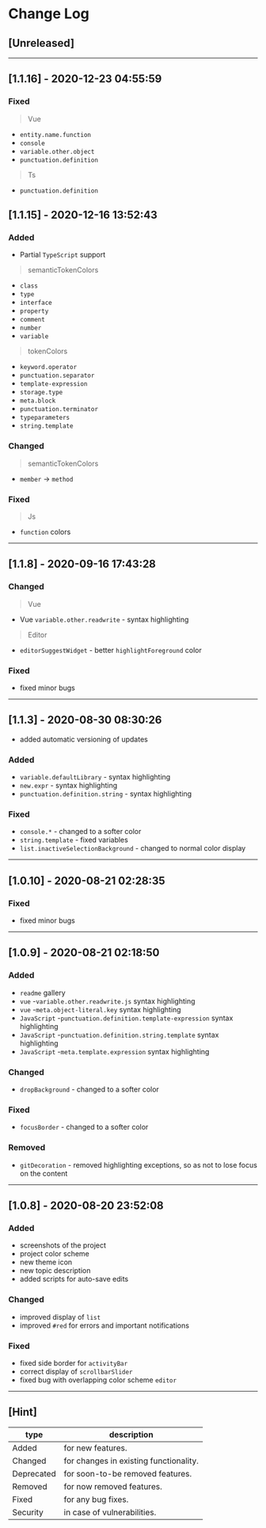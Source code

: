 # Change Log

## [Unreleased]

---

## [1.1.16] - 2020-12-23 04:55:59

### Fixed

> Vue

- `entity.name.function`
- `console`
- `variable.other.object`
- `punctuation.definition`

> Ts

- `punctuation.definition`

## [1.1.15] - 2020-12-16 13:52:43

### Added

- Partial `TypeScript` support

> semanticTokenColors

- `class`
- `type`
- `interface`
- `property`
- `comment`
- `number`
- `variable`

> tokenColors

- `keyword.operator`
- `punctuation.separator`
- `template-expression`
- `storage.type`
- `meta.block`
- `punctuation.terminator`
- `typeparameters`
- `string.template`

### Changed

> semanticTokenColors

- `member` -> `method`

### Fixed

> Js

- `function` colors

---

## [1.1.8] - 2020-09-16 17:43:28

### Changed

> Vue

- Vue `variable.other.readwrite` - syntax highlighting

> Editor

- `editorSuggestWidget` - better `highlightForeground` color

### Fixed

- fixed minor bugs

---

## [1.1.3] - 2020-08-30 08:30:26

- added automatic versioning of updates

### Added

- `variable.defaultLibrary` - syntax highlighting
- `new.expr` - syntax highlighting
- `punctuation.definition.string` - syntax highlighting

### Fixed

- `console.*` - changed to a softer color
- `string.template` - fixed variables
- `list.inactiveSelectionBackground` - changed to normal color display

---

## [1.0.10] - 2020-08-21 02:28:35

### Fixed

- fixed minor bugs

---

## [1.0.9] - 2020-08-21 02:18:50

### Added

- `readme` gallery
- `vue` -`variable.other.readwrite.js` syntax highlighting
- `vue` -`meta.object-literal.key` syntax highlighting
- `JavaScript` -`punctuation.definition.template-expression` syntax highlighting
- `JavaScript` -`punctuation.definition.string.template` syntax highlighting
- `JavaScript` -`meta.template.expression` syntax highlighting

### Changed

- `dropBackground` - changed to a softer color

### Fixed

- `focusBorder` - changed to a softer color

### Removed

- `gitDecoration` - removed highlighting exceptions, so as not to lose focus on the content

---

## [1.0.8] - 2020-08-20 23:52:08

### Added

- screenshots of the project
- project color scheme
- new theme icon
- new topic description
- added scripts for auto-save edits

### Changed

- improved display of `list`
- improved `#red` for errors and important notifications

### Fixed

- fixed side border for `activityBar`
- correct display of `scrollbarSlider`
- fixed bug with overlapping color scheme `editor`

---

## [Hint]

| type       | description                            |
| ---------- | -------------------------------------- |
| Added      | for new features.                      |
| Changed    | for changes in existing functionality. |
| Deprecated | for soon-to-be removed features.       |
| Removed    | for now removed features.              |
| Fixed      | for any bug fixes.                     |
| Security   | in case of vulnerabilities.            |
